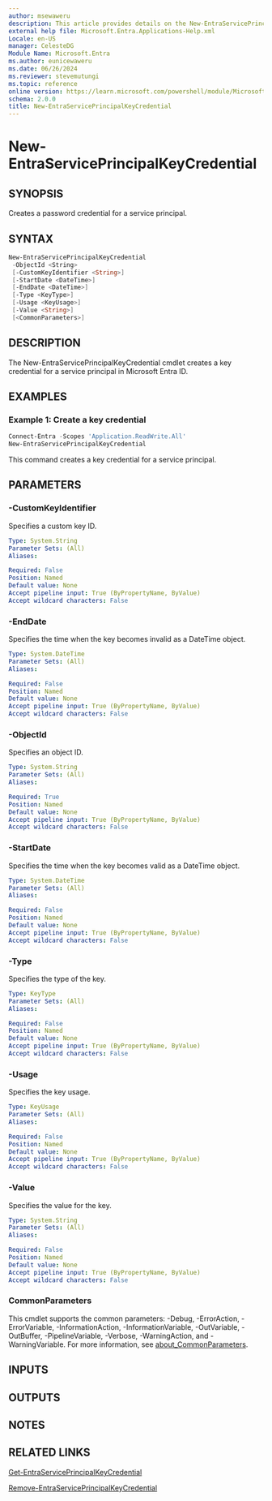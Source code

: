 ```yaml
---
author: msewaweru
description: This article provides details on the New-EntraServicePrincipalKeyCredential command.
external help file: Microsoft.Entra.Applications-Help.xml
Locale: en-US
manager: CelesteDG
Module Name: Microsoft.Entra
ms.author: eunicewaweru
ms.date: 06/26/2024
ms.reviewer: stevemutungi
ms.topic: reference
online version: https://learn.microsoft.com/powershell/module/Microsoft.Entra/New-EntraServicePrincipalKeyCredential
schema: 2.0.0
title: New-EntraServicePrincipalKeyCredential
---
```


# New-EntraServicePrincipalKeyCredential

## SYNOPSIS

Creates a password credential for a service principal.

## SYNTAX

```powershell
New-EntraServicePrincipalKeyCredential
 -ObjectId <String>
 [-CustomKeyIdentifier <String>]
 [-StartDate <DateTime>]
 [-EndDate <DateTime>]
 [-Type <KeyType>]
 [-Usage <KeyUsage>]
 [-Value <String>]
 [<CommonParameters>]
```

## DESCRIPTION

The New-EntraServicePrincipalKeyCredential cmdlet creates a key credential for a service principal in Microsoft Entra ID.

## EXAMPLES

### Example 1: Create a key credential

```powershell
Connect-Entra -Scopes 'Application.ReadWrite.All'
New-EntraServicePrincipalKeyCredential 
```

This command creates a key credential for a service principal.

## PARAMETERS

### -CustomKeyIdentifier

Specifies a custom key ID.

```yaml
Type: System.String
Parameter Sets: (All)
Aliases:

Required: False
Position: Named
Default value: None
Accept pipeline input: True (ByPropertyName, ByValue)
Accept wildcard characters: False
```

### -EndDate

Specifies the time when the key becomes invalid as a DateTime object.

```yaml
Type: System.DateTime
Parameter Sets: (All)
Aliases:

Required: False
Position: Named
Default value: None
Accept pipeline input: True (ByPropertyName, ByValue)
Accept wildcard characters: False
```

### -ObjectId

Specifies an object ID.

```yaml
Type: System.String
Parameter Sets: (All)
Aliases:

Required: True
Position: Named
Default value: None
Accept pipeline input: True (ByPropertyName, ByValue)
Accept wildcard characters: False
```

### -StartDate

Specifies the time when the key becomes valid as a DateTime object.

```yaml
Type: System.DateTime
Parameter Sets: (All)
Aliases:

Required: False
Position: Named
Default value: None
Accept pipeline input: True (ByPropertyName, ByValue)
Accept wildcard characters: False
```

### -Type

Specifies the type of the key.

```yaml
Type: KeyType
Parameter Sets: (All)
Aliases:

Required: False
Position: Named
Default value: None
Accept pipeline input: True (ByPropertyName, ByValue)
Accept wildcard characters: False
```

### -Usage

Specifies the key usage.

```yaml
Type: KeyUsage
Parameter Sets: (All)
Aliases:

Required: False
Position: Named
Default value: None
Accept pipeline input: True (ByPropertyName, ByValue)
Accept wildcard characters: False
```

### -Value

Specifies the value for the key.

```yaml
Type: System.String
Parameter Sets: (All)
Aliases:

Required: False
Position: Named
Default value: None
Accept pipeline input: True (ByPropertyName, ByValue)
Accept wildcard characters: False
```

### CommonParameters

This cmdlet supports the common parameters: -Debug, -ErrorAction, -ErrorVariable, -InformationAction, -InformationVariable, -OutVariable, -OutBuffer, -PipelineVariable, -Verbose, -WarningAction, and -WarningVariable. For more information, see [about_CommonParameters](https://go.microsoft.com/fwlink/?LinkID=113216).

## INPUTS

## OUTPUTS

## NOTES

## RELATED LINKS

[Get-EntraServicePrincipalKeyCredential](Get-EntraServicePrincipalKeyCredential.md)

[Remove-EntraServicePrincipalKeyCredential](Remove-EntraServicePrincipalKeyCredential.md)
